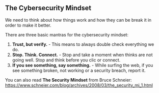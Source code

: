 ## The Cybersecurity Mindset

We need to think about how things work and how they can be break it in order to make it better.

There are three basic mantras for the cybersecurity mindset:

1. **Trust, but verify.** - This means to always double check everything we do.
2. **Stop. Think. Connect.** - Stop and take a moment when thinks are not going well. Stop and think before you clic or connect.
3. **If you see something, say something.** - While surfing the web, if you see something broken, not working or a security breach, report it.

You can also read **The Security Mindset** from Bruce Schneier: https://www.schneier.com/blog/archives/2008/03/the_security_mi_1.html

